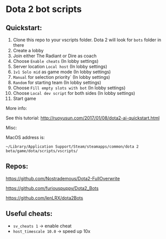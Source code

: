 # Dota 2 bot scripts


## Quickstart:

1. Clone this repo to your vscripts folder. Dota 2 will look for `bots` folder in there
2. Create a lobby 
3. Join either The Radiant or Dire as coach
4. Choose `Enable cheats` (In lobby settings)
5. Server location `Local host` (In lobby settings)
6. `1v1 Solo mid` as game mode (In lobby settings)
7. `Manual` for selection priority` (In lobby settings)
8. `Random` for starting team (In lobby settings)
9. Choose `Fill empty slots with bot` (In lobby settings)
10. Choose `Local dev script` for both sides (In lobby settings)
11. Start game

More info:

See this tutorial: http://ruoyusun.com/2017/01/08/dota2-ai-quickstart.html

Misc:

MacOS address is: 

`~/Library/Application Support/Steam/steamapps/common/dota 2 beta/game/dota/scripts/vscripts/`


## Repos:

https://github.com/Nostrademous/Dota2-FullOverwrite

https://github.com/furiouspuppy/Dota2_Bots

https://github.com/lenLRX/dota2Bots


## Useful cheats:
- `sv_cheats 1` -> enable cheat
- `host_timescale 10.0` -> speed up 10x
